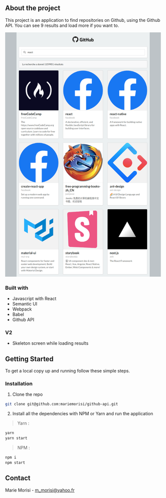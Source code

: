## About the project

This project is an application to find repositories on Github, using the Github API. 
You can see 9 results and load more if you want to. 
 
<img src="resultat.png">

### Built with 

* Javascript with React
* Semantic UI 
* Webpack 
* Babel 
* Github API


### V2

- Skeleton screen while loading results

<!-- GETTING STARTED -->
## Getting Started

To get a local copy up and running follow these simple steps.

### Installation

1. Clone the repo
```sh
git clone git@github.com:mariemorisi/github-api.git
```

2. Install all the dependencies with NPM or Yarn and run the application 

> Yarn :
```sh
yarn 
yarn start 
```
> NPM : 
```sh
npm i
npm start
```

## Contact

Marie Morisi - m_morisi@yahoo.fr